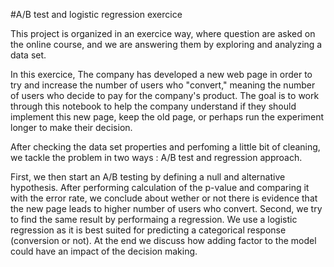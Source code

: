 #A/B test and logistic regression exercice

This project is organized in an exercice way, where question are asked on the online course, and we are answering them by exploring and analyzing a data set.

In this exercice, The company has developed a new web page in order to try and increase the number of users who "convert," meaning the number of users who decide to pay for the company's product. The goal is to work through this notebook to help the company understand if they should implement this new page, keep the old page, or perhaps run the experiment longer to make their decision.

After checking the data set properties and perfoming a little bit of cleaning, we tackle the problem in two ways : A/B test and regression approach.

First, we then start an A/B testing by defining a null and alternative hypothesis. After performing calculation of the p-value and comparing it with the error rate, we conclude about wether or not there is evidence that the new page leads to higher number of users who convert.
Second, we try to find the same result by performaing a regression. We use a logistic regression as it is best suited for predicting a categorical response (conversion or not). At the end we discuss how adding factor to the model could have an impact of the decision making.
